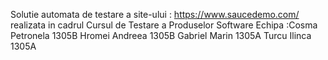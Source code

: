  Solutie automata de testare a site-ului : https://www.saucedemo.com/ realizata in cadrul Cursul de Testare a Produselor Software
 Echipa :Cosma Petronela 1305B
        Hromei Andreea 1305B
        Gabriel Marin 1305A
        Turcu Ilinca 1305A
